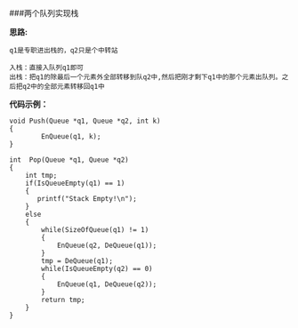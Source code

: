 ###两个队列实现栈

**思路:**

    q1是专职进出栈的，q2只是个中转站

    入栈：直接入队列q1即可
    出栈：把q1的除最后一个元素外全部转移到队q2中,然后把刚才剩下q1中的那个元素出队列。之后把q2中的全部元素转移回q1中
    
**代码示例：**

    void Push(Queue *q1, Queue *q2, int k)
    {
            EnQueue(q1, k);
    }

    int  Pop(Queue *q1, Queue *q2)
    {
        int tmp;
        if(IsQueueEmpty(q1) == 1)
        {
           printf("Stack Empty!\n");
        }
        else
        {
            while(SizeOfQueue(q1) != 1)
            {
                EnQueue(q2, DeQueue(q1));
            }
            tmp = DeQueue(q1);
            while(IsQueueEmpty(q2) == 0)
            {
                EnQueue(q1, DeQueue(q2));
            }
            return tmp;
        }
    } 

